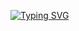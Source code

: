 [![Typing SVG](https://readme-typing-svg.herokuapp.com?font=SpaceMono+Nerd+Font&weight=600&size=35&duration=2000&pause=2000&color=FFFFFF&center=true&vCenter=true&width=435&lines=i3+dotfiles)](https://git.io/typing-svg)
